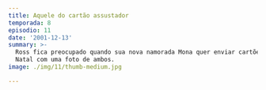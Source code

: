 ```yaml
---
title: Aquele do cartão assustador
temporada: 8
episodio: 11
date: '2001-12-13'
summary: >-
  Ross fica preocupado quando sua nova namorada Mona quer enviar cartões de
  Natal com uma foto de ambos.
image: ./img/11/thumb-medium.jpg

---
```

